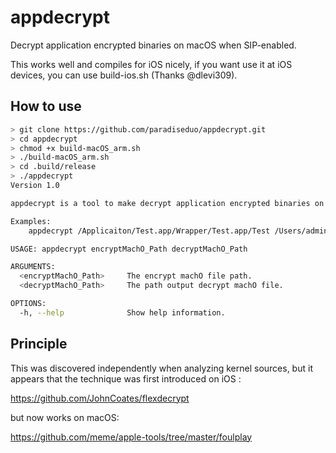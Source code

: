 # appdecrypt

Decrypt application encrypted binaries on macOS when SIP-enabled.

This works well and compiles for iOS nicely, if you want use it at iOS devices, you can use build-ios.sh (Thanks @dlevi309).

## How to use

```bash
> git clone https://github.com/paradiseduo/appdecrypt.git
> cd appdecrypt
> chmod +x build-macOS_arm.sh
> ./build-macOS_arm.sh
> cd .build/release
> ./appdecrypt
Version 1.0

appdecrypt is a tool to make decrypt application encrypted binaries on macOS when SIP-enabled.

Examples:
    appdecrypt /Applicaiton/Test.app/Wrapper/Test.app/Test /Users/admin/Desktop/Test

USAGE: appdecrypt encryptMachO_Path decryptMachO_Path

ARGUMENTS:
  <encryptMachO_Path>     The encrypt machO file path.
  <decryptMachO_Path>     The path output decrypt machO file.

OPTIONS:
  -h, --help              Show help information.
```

## Principle
This was discovered independently when analyzing kernel sources, but it appears that the technique was first introduced on iOS : 

https://github.com/JohnCoates/flexdecrypt

but now works on macOS:

https://github.com/meme/apple-tools/tree/master/foulplay
